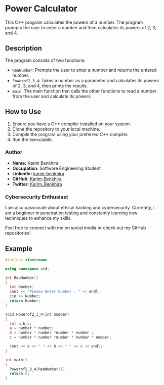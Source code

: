 # Power Calculator

This C++ program calculates the powers of a number. The program prompts the user to enter a number and then calculates its powers of 2, 3, and 4.

## Description

The program consists of two functions:
- `ReaNumber`: Prompts the user to enter a number and returns the entered number.
- `Powerof2_3_4`: Takes a number as a parameter and calculates its powers of 2, 3, and 4, then prints the results.
- `main`: The main function that calls the other functions to read a number from the user and calculate its powers.

## How to Use

1. Ensure you have a C++ compiler installed on your system.
2. Clone the repository to your local machine.
3. Compile the program using your preferred C++ compiler.
4. Run the executable.

### Author

- **Name:** Karim Benkhira
- **Occupation:** Software Engineering Student
- **LinkedIn:** [karim-benkhira](https://linkedin.com/in/karim-benkhira-206597224)
- **GitHub:** [Karim-Benkhira](https://github.com/Karim-Benkhira)
- **Twitter:** [Karim_Benkhira](https://twitter.com/Karim_Benkhira)

### Cybersecurity Enthusiast

I am also passionate about ethical hacking and cybersecurity. Currently, I am a beginner in penetration testing and constantly learning new techniques to enhance my skills.

Feel free to connect with me on social media or check out my GitHub repositories!

## Example

```cpp
#include <iostream>

using namespace std;

int ReaNumber()
{
  int Number;
  cout << "PLease Enter Number : " << endl;
  cin >> Number;
  return Number;
}

void Powerof2_3_4(int number)
{
  int a,b,c;
  a = number * number;
  b = number * number *number * number ;
  c = number * number *number * number * number;

  cout << a << " " << b << " " << c << endl;
}

int main()
{
  Powerof2_3_4(ReaNumber());
  return 0;
}
